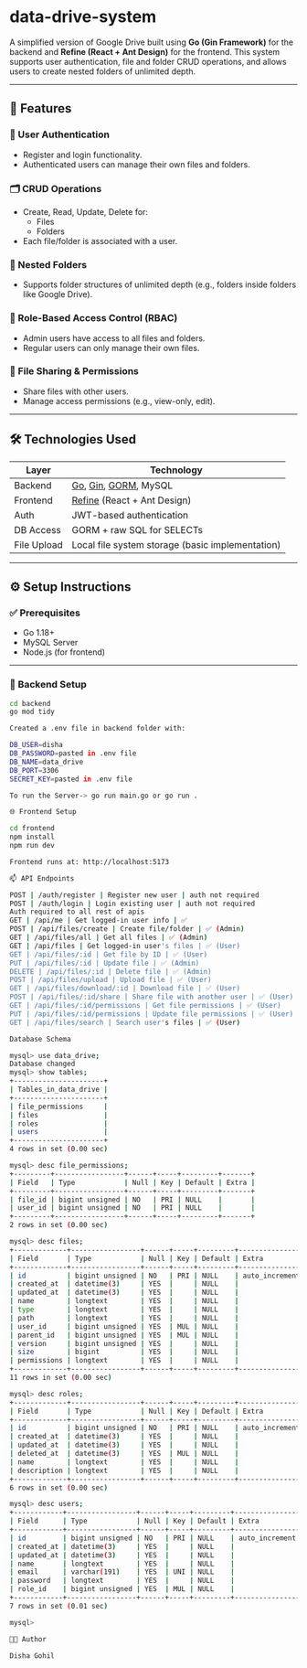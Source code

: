 # data-drive-system


A simplified version of Google Drive built using **Go (Gin Framework)** for the backend and **Refine (React + Ant Design)** for the frontend. This system supports user authentication, file and folder CRUD operations, and allows users to create nested folders of unlimited depth.

---

## 🚀 Features

### 🔐 User Authentication
- Register and login functionality.
- Authenticated users can manage their own files and folders.

### 🗂️ CRUD Operations
- Create, Read, Update, Delete for:
  - Files
  - Folders
- Each file/folder is associated with a user.

### 🧩 Nested Folders
- Supports folder structures of unlimited depth (e.g., folders inside folders like Google Drive).

### 🧠 Role-Based Access Control (RBAC)
- Admin users have access to all files and folders.
- Regular users can only manage their own files.

### 💬 File Sharing & Permissions
- Share files with other users.
- Manage access permissions (e.g., view-only, edit).

---

## 🛠️ Technologies Used

| Layer       | Technology                           |
|------------|---------------------------------------|
| Backend     | [Go](https://golang.org/), [Gin](https://gin-gonic.com/), [GORM](https://gorm.io/), MySQL |
| Frontend    | [Refine](https://refine.dev/) (React + Ant Design) |
| Auth        | JWT-based authentication |
| DB Access   | GORM + raw SQL for SELECTs |
| File Upload | Local file system storage (basic implementation) |

---

## ⚙️ Setup Instructions

### ✅ Prerequisites
- Go 1.18+
- MySQL Server
- Node.js (for frontend)

---

### 🧩 Backend Setup

```bash
cd backend
go mod tidy

Created a .env file in backend folder with:

DB_USER=disha
DB_PASSWORD=pasted in .env file
DB_NAME=data_drive
DB_PORT=3306
SECRET_KEY=pasted in .env file

To run the Server-> go run main.go or go run .

🌐 Frontend Setup

cd frontend
npm install
npm run dev

Frontend runs at: http://localhost:5173

📫 API Endpoints 

POST | /auth/register | Register new user | auth not required
POST | /auth/login | Login existing user | auth not required
Auth required to all rest of apis
GET | /api/me | Get logged-in user info | ✅
POST | /api/files/create | Create file/folder | ✅ (Admin)
GET | /api/files/all | Get all files | ✅ (Admin)
GET | /api/files | Get logged-in user's files | ✅ (User)
GET | /api/files/:id | Get file by ID | ✅ (User)
PUT | /api/files/:id | Update file | ✅ (Admin)
DELETE | /api/files/:id | Delete file | ✅ (Admin)
POST | /api/files/upload | Upload file | ✅ (User)
GET | /api/files/download/:id | Download file | ✅ (User)
POST | /api/files/:id/share | Share file with another user | ✅ (User)
GET | /api/files/:id/permissions | Get file permissions | ✅ (User)
PUT | /api/files/:id/permissions | Update file permissions | ✅ (User)
GET | /api/files/search | Search user's files | ✅ (User)

Database Schema

mysql> use data_drive;
Database changed
mysql> show tables;
+----------------------+
| Tables_in_data_drive |
+----------------------+
| file_permissions     |
| files                |
| roles                |
| users                |
+----------------------+
4 rows in set (0.00 sec)

mysql> desc file_permissions;
+---------+-----------------+------+-----+---------+-------+
| Field   | Type            | Null | Key | Default | Extra |
+---------+-----------------+------+-----+---------+-------+
| file_id | bigint unsigned | NO   | PRI | NULL    |       |
| user_id | bigint unsigned | NO   | PRI | NULL    |       |
+---------+-----------------+------+-----+---------+-------+
2 rows in set (0.00 sec)

mysql> desc files;
+-------------+-----------------+------+-----+---------+----------------+
| Field       | Type            | Null | Key | Default | Extra          |
+-------------+-----------------+------+-----+---------+----------------+
| id          | bigint unsigned | NO   | PRI | NULL    | auto_increment |
| created_at  | datetime(3)     | YES  |     | NULL    |                |
| updated_at  | datetime(3)     | YES  |     | NULL    |                |
| name        | longtext        | YES  |     | NULL    |                |
| type        | longtext        | YES  |     | NULL    |                |
| path        | longtext        | YES  |     | NULL    |                |
| user_id     | bigint unsigned | YES  | MUL | NULL    |                |
| parent_id   | bigint unsigned | YES  | MUL | NULL    |                |
| version     | bigint unsigned | YES  |     | NULL    |                |
| size        | bigint          | YES  |     | NULL    |                |
| permissions | longtext        | YES  |     | NULL    |                |
+-------------+-----------------+------+-----+---------+----------------+
11 rows in set (0.00 sec)

mysql> desc roles;
+-------------+-----------------+------+-----+---------+----------------+
| Field       | Type            | Null | Key | Default | Extra          |
+-------------+-----------------+------+-----+---------+----------------+
| id          | bigint unsigned | NO   | PRI | NULL    | auto_increment |
| created_at  | datetime(3)     | YES  |     | NULL    |                |
| updated_at  | datetime(3)     | YES  |     | NULL    |                |
| deleted_at  | datetime(3)     | YES  | MUL | NULL    |                |
| name        | longtext        | YES  |     | NULL    |                |
| description | longtext        | YES  |     | NULL    |                |
+-------------+-----------------+------+-----+---------+----------------+
6 rows in set (0.00 sec)

mysql> desc users;
+------------+-----------------+------+-----+---------+----------------+
| Field      | Type            | Null | Key | Default | Extra          |
+------------+-----------------+------+-----+---------+----------------+
| id         | bigint unsigned | NO   | PRI | NULL    | auto_increment |
| created_at | datetime(3)     | YES  |     | NULL    |                |
| updated_at | datetime(3)     | YES  |     | NULL    |                |
| name       | longtext        | YES  |     | NULL    |                |
| email      | varchar(191)    | YES  | UNI | NULL    |                |
| password   | longtext        | YES  |     | NULL    |                |
| role_id    | bigint unsigned | YES  | MUL | NULL    |                |
+------------+-----------------+------+-----+---------+----------------+
7 rows in set (0.01 sec)

mysql> 

👩‍💻 Author

Disha Gohil

